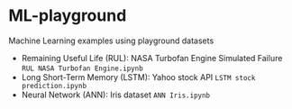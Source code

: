 # ML-playground
Machine Learning examples using playground datasets

* Remaining Useful Life (RUL): NASA Turbofan Engine Simulated Failure ``RUL NASA Turbofan Engine.ipynb``
* Long Short-Term Memory (LSTM): Yahoo stock API ``LSTM stock prediction.ipynb``
* Neural Network (ANN): Iris dataset ``ANN Iris.ipynb``
